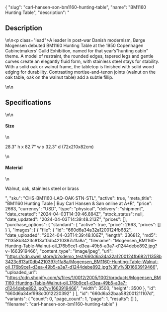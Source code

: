 {
  "slug": "carl-hansen-son-bm1160-hunting-table",
  "name": "BM1160 Hunting Table",
  "description": "<h2>Description</h2>\n<!-- split -->\n<p class=\"lead\">A leader in post-war Danish modernism, Børge Mogensen debuted BM1160 Hunting Table at the 1950 Copenhagen Cabinetmakers’ Guild Exhibition, named for that year’s\"hunting cabin\" theme. A model of restraint, the rounded edges, tapered legs and gentle curves create an elegantly fluid form, with stainless steel stays for stability. With a solid oak or walnut frame, the tabletop is finished with solid wood edging for durability. Contrasting mortise-and-tenon joints (walnut on the oak table, oak on the walnut table) add a subtle fillip.</p>\n<!-- split -->\n<h2>Specifications</h2>\n<!-- split -->\n<h4>Size</h4>\n<p>28.3\" h x 82.7\" w x 32.3\" d (72x210x82cm)</p>\n<h4>Material</h4>\n<p>Walnut, oak, stainless steel or brass</p>",
  "sku": "CHS-BM1160-LAQ-OAK-STN-STL",
  "active": true,
  "meta_title": "BM1160 Hunting Table | Buy Carl Hansen & Søn online at A+R",
  "price": 2663,
  "currency": "USD",
  "type": "physical",
  "delivery": "shipment",
  "date_created": "2024-04-03T14:39:46.884Z",
  "stock_status": null,
  "date_updated": "2024-04-03T14:39:48.213Z",
  "prices": [],
  "purchase_options": {
    "standard": {
      "active": true,
      "price": 2663,
      "prices": []
    }
  },
  "images": [
    {
      "file": {
        "id": "660d6a34a32a1200124fb682",
        "date_uploaded": "2024-04-03T14:39:48.106Z",
        "length": 336812,
        "md5": "11358b3423c813af0db4210397c1fa8a",
        "filename": "Mogensen_BM1160-Hunting-Table-Walnut-oil_176b9ce1-d3ea-49b5-a3a7-d1244debe892.jpg?v=1663919466",
        "content_type": "image/jpeg",
        "url": "https://cdn.swell.store/b2sdemo_test/660d6a34a32a1200124fb682/11358b3423c813af0db4210397c1fa8a/Mogensen_BM1160-Hunting-Table-Walnut-oil_176b9ce1-d3ea-49b5-a3a7-d1244debe892.jpg%3Fv%3D1663919466",
        "uploaded_url": "https://cdn.shopify.com/s/files/1/0012/2005/1002/products/Mogensen_BM1160-Hunting-Table-Walnut-oil_176b9ce1-d3ea-49b5-a3a7-d1244debe892.jpg?v=1663919466",
        "width": 3500,
        "height": 3500
      },
      "id": "660d6a34ef998c0012220392"
    }
  ],
  "id": "660d6a32baa582001211107d",
  "variants": {
    "count": 0,
    "page_count": 1,
    "page": 1,
    "results": []
  },
  "filename": "carl-hansen-son-bm1160-hunting-table"
}